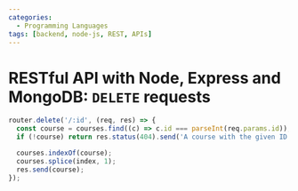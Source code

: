 ```yaml
---
categories:
  - Programming Languages
tags: [backend, node-js, REST, APIs]
---
```


# RESTful API with Node, Express and MongoDB: `DELETE` requests

```js
router.delete('/:id', (req, res) => {
  const course = courses.find((c) => c.id === parseInt(req.params.id));
  if (!course) return res.status(404).send('A course with the given ID was not found');

  courses.indexOf(course);
  courses.splice(index, 1);
  res.send(course);
});
```

